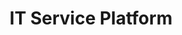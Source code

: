 ---
layout: project
title: "IT Service Platform"
description: "Building comprehensive IT services from scratch with focus on user experience, scalable architecture, and growth strategy."
# emoji: "💼"
# emoji 대신 실제 이미지 사용
icon_image: "/assets/images/icons/service-platform-icon.png"
project_id: "service-platform"
order: 1
demo_url: "https://dmp100.github.io"
screenshots:
  - youtube: "8GlQVlvgYBA"
    title: "Live Demo"
    description: "Interactive demo showing key features and functionality"
    type: "video"
notion_landing:
  url: "https://your-notion-page-link.com"
  title: "U should come and see this."
  description: "This is Where fun begins."
  type: "website"  # notion, landing, docs, website, github, demo 등 자유롭게
  # type에 따른 아이콘 (버튼은 모두 "Visit Link"로 통일):
  # notion: 📋, landing: 🌐, docs: 📚
  # website: 🔗, github: 💻, demo: 🎮
---